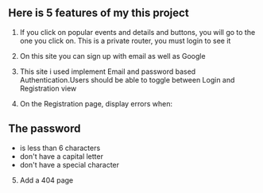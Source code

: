 ## Here is 5 features of my this project

1. If you click on popular events and details and buttons, you will go to the one you click on. This is a private router, you must login to see it

2. On this site you can sign up with email as well as Google

3. This site i used implement Email and password based Authentication.Users should be able to toggle between Login and Registration view

4. On the Registration page, display errors when:

## The password

- is less than 6 characters
- don't have a capital letter
- don't have a special character

5. Add a 404 page
